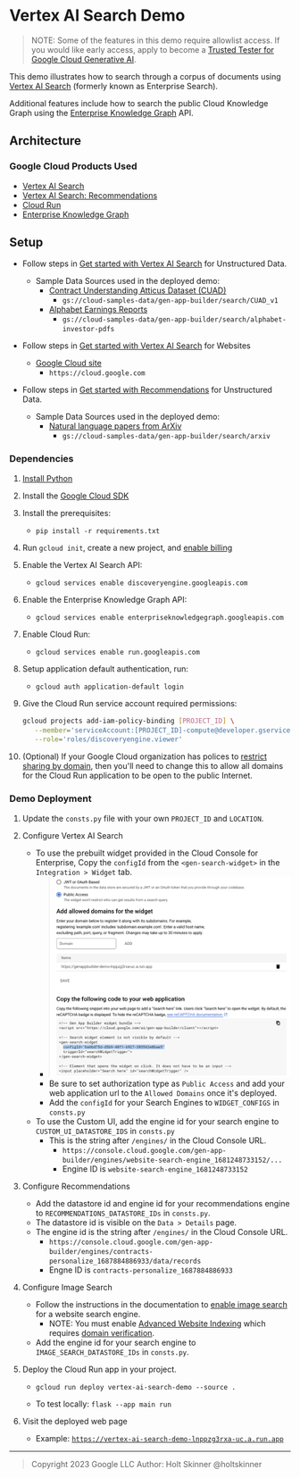 # Vertex AI Search Demo

> NOTE: Some of the features in this demo require allowlist access. If you would like early access, apply to become a [Trusted Tester for Google Cloud Generative AI][trustedtester].

This demo illustrates how to search through a corpus of documents using [Vertex AI Search][enterprisesearch] (formerly known as Enterprise Search).

Additional features include how to search the public Cloud Knowledge Graph using the [Enterprise Knowledge Graph][enterpriseknowledgegraph] API.

## Architecture

### Google Cloud Products Used

- [Vertex AI Search][enterprisesearch]
- [Vertex AI Search: Recommendations][try_recommendations]
- [Cloud Run][cloudrun]
- [Enterprise Knowledge Graph][enterpriseknowledgegraph]

## Setup

- Follow steps in [Get started with Vertex AI Search][try_search] for Unstructured Data.

  - Sample Data Sources used in the deployed demo:
    - [Contract Understanding Atticus Dataset (CUAD)](https://www.atticusprojectai.org/cuad)
      - `gs://cloud-samples-data/gen-app-builder/search/CUAD_v1`
    - [Alphabet Earnings Reports](https://abc.xyz/investor/)
      - `gs://cloud-samples-data/gen-app-builder/search/alphabet-investor-pdfs`

- Follow steps in [Get started with Vertex AI Search][try_search] for Websites

  - [Google Cloud site](https://cloud.google.com)
    - `https://cloud.google.com`

- Follow steps in [Get started with Recommendations][try_recommendations] for Unstructured Data.

  - Sample Data Sources used in the deployed demo:
    - [Natural language papers from ArXiv](https://arxiv.org)
      - `gs://cloud-samples-data/gen-app-builder/search/arxiv`

### Dependencies

1. [Install Python](https://www.python.org/downloads/)
2. Install the [Google Cloud SDK](https://cloud.google.com/sdk/docs/install)
3. Install the prerequisites:
   - `pip install -r requirements.txt`
4. Run `gcloud init`, create a new project, and
   [enable billing](https://cloud.google.com/billing/docs/how-to/modify-project#enable_billing_for_a_project)
5. Enable the Vertex AI Search API:
   - `gcloud services enable discoveryengine.googleapis.com`
6. Enable the Enterprise Knowledge Graph API:
   - `gcloud services enable enterpriseknowledgegraph.googleapis.com`
7. Enable Cloud Run:
   - `gcloud services enable run.googleapis.com`
8. Setup application default authentication, run:
   - `gcloud auth application-default login`
9. Give the Cloud Run service account required permissions:

   ```sh
   gcloud projects add-iam-policy-binding [PROJECT_ID] \
      --member='serviceAccount:[PROJECT_ID]-compute@developer.gserviceaccount.com' \
      --role='roles/discoveryengine.viewer'
   ```

10. (Optional) If your Google Cloud organization has polices to [restrict sharing by domain](https://cloud.google.com/resource-manager/docs/organization-policy/restricting-domains), then you'll need to change this to allow all domains for the Cloud Run application to be open to the public Internet.

### Demo Deployment

1. Update the `consts.py` file with your own `PROJECT_ID` and `LOCATION`.

2. Configure Vertex AI Search

   - To use the prebuilt widget provided in the Cloud Console for Enterprise, Copy the `configId` from the `<gen-search-widget>` in the `Integration > Widget` tab.
     - ![configId](img/configId.png)
     - Be sure to set authorization type as `Public Access` and add your web application url to the `Allowed Domains` once it's deployed.
     - Add the `configId` for your Search Engines to `WIDGET_CONFIGS` in `consts.py`
   - To use the Custom UI, add the engine id for your search engine to `CUSTOM_UI_DATASTORE_IDS` in `consts.py`
     - This is the string after `/engines/` in the Cloud Console URL.
       - `https://console.cloud.google.com/gen-app-builder/engines/website-search-engine_1681248733152/...`
       - Engine ID is `website-search-engine_1681248733152`

3. Configure Recommendations

   - Add the datastore id and engine id for your recommendations engine to `RECOMMENDATIONS_DATASTORE_IDs` in `consts.py`.
   - The datastore id is visible on the `Data > Details` page.
   - The engine id is the string after `/engines/` in the Cloud Console URL.
     - `https://console.cloud.google.com/gen-app-builder/engines/contracts-personalize_1687884886933/data/records`
     - Engne ID is `contracts-personalize_1687884886933`

4. Configure Image Search

   - Follow the instructions in the documentation to [enable image search](https://cloud.google.com/generative-ai-app-builder/docs/image-search#enable-advanced) for a website search engine.
     - NOTE: You must enable [Advanced Website Indexing](https://cloud.google.com/generative-ai-app-builder/docs/about-advanced-features#advanced-website-indexing) which requires [domain verification](https://cloud.google.com/generative-ai-app-builder/docs/domain-verification).
   - Add the engine id for your search engine to `IMAGE_SEARCH_DATASTORE_IDs` in `consts.py`.

5. Deploy the Cloud Run app in your project.

   - `gcloud run deploy vertex-ai-search-demo --source .`

   - To test locally: `flask --app main run`

6. Visit the deployed web page
   - Example: [`https://vertex-ai-search-demo-lnppzg3rxa-uc.a.run.app`](https://vertex-ai-search.web.app/)

---

> Copyright 2023 Google LLC
> Author: Holt Skinner @holtskinner

[cloudrun]: https://cloud.google.com/run
[enterpriseknowledgegraph]: https://cloud.google.com/enterprise-knowledge-graph/docs/overview
[enterprisesearch]: https://cloud.google.com/enterprise-search
[try_recommendations]: https://cloud.google.com/generative-ai-app-builder/docs/try-personalize
[try_search]: https://cloud.google.com/generative-ai-app-builder/docs/try-enterprise-search
[trustedtester]: https://cloud.google.com/ai/earlyaccess/join

